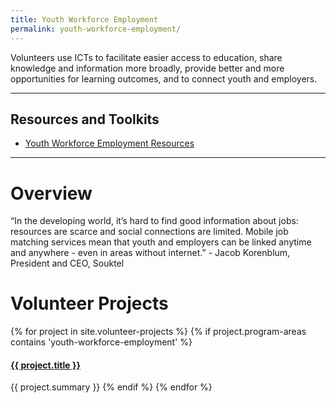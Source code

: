 ```yaml
---
title: Youth Workforce Employment
permalink: youth-workforce-employment/
---
```


<p class="lead">Volunteers use ICTs to facilitate easier access to education, share knowledge and information more broadly, provide better and more opportunities for learning outcomes, and to connect youth and employers.</p>




___



## Resources and Toolkits

- [Youth Workforce Employment Resources](#youth-workforce-employment/resources/)


___



# Overview

“In the developing world, it’s hard to find good information about jobs: resources are scarce and social connections are limited. Mobile job matching services mean that youth and employers can be linked anytime and anywhere - even in areas without internet.” - Jacob Korenblum, President and CEO, Souktel



# Volunteer Projects

{% for project in site.volunteer-projects %}
{% if project.program-areas contains 'youth-workforce-employment' %}
#### [{{ project.title }}]({{project.url}})
{{ project.summary }}
{% endif %}
{% endfor %}